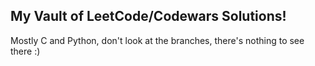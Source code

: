 ## My Vault of LeetCode/Codewars Solutions!
Mostly C and Python, don't look at the branches, there's nothing to see there :)
